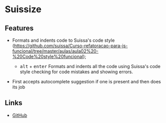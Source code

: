 # **Suissize**

## Features

- Formats and indents code to Suissa's code style (https://github.com/suissa/Curso-refatoracao-para-js-funcional/tree/master/aulas/aula02%20-%20Code%20style%20funcional);

  - <kbd>alt</kbd> + <kbd>enter</kbd> Formats and indents all the code using Suissa's code style checking for code mistakes and showing errors.

- First accepts autocomplete suggestion if one is present and then does its job

## Links
* [GitHub](https://github.com/matheustp/suissize)